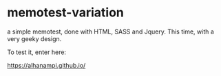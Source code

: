 # memotest-variation
a simple memotest, done with HTML, SASS and Jquery. This time, with a very geeky design.

To test it, enter here:

https://alhanampi.github.io/
